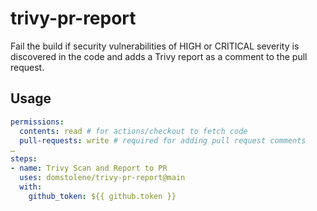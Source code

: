 # trivy-pr-report

Fail the build if security vulnerabilities of HIGH or CRITICAL severity is discovered in the code and adds a Trivy report as a comment to the pull request.

## Usage

```yaml
permissions:
  contents: read # for actions/checkout to fetch code
  pull-requests: write # required for adding pull request comments
…
steps:
- name: Trivy Scan and Report to PR
  uses: domstolene/trivy-pr-report@main
  with:
    github_token: ${{ github.token }}
```
